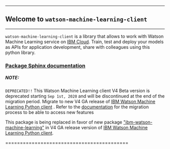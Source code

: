 ******************************************
## Welcome to `watson-machine-learning-client`
******************************************

``watson-machine-learning-client`` is a library that allows to work with Watson Machine Learning service on [IBM Cloud](https://console.bluemix.net/catalog/services/machine-learning).
Train, test and deploy your models as APIs for application development, share with colleagues using this python library.

### [Package Sphinx documentation](http://wml-api-pyclient-v4.mybluemix.net)


##### NOTE:
``DEPRECATED!!`` This Watson Machine Learning client V4 Beta version is deprecated starting ``Sep 1st, 2020`` and will be
discontinued at the end of the migration period. Migrate to new V4 GA release of [IBM Watson Machine Learning Python client](http://ibm-wml-api-pyclient.mybluemix.net) .
 Refer to the [documentation](https://dataplatform.cloud.ibm.com/docs/content/wsj/analyze-data/wml-ai.html) for the migration process to be able to access new features

This package is being replaced in favor of new package ["ibm-watson-machine-learning"](<https://pypi.org/project/ibm-watson-machine-learning/>) in V4 GA release version of [IBM Watson Machine Learning Python client](http://ibm-wml-api-pyclient.mybluemix.net).

==========================================
